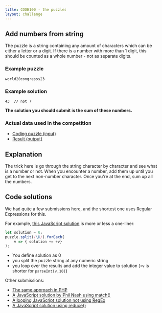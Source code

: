 ```yaml
---
title: CODE100 - the puzzles
layout: challenge
---
```


## Add numbers from string
The puzzle is a string containing any amount of characters which can be either a letter or a digit. If there is a number with more than 1 digit, this should be counted as a whole number - not as separate digits.

### Example puzzle

```
world20congresss23
```

### Example solution

```
43  // not 7
```

**The solution you should submit is the sum of these numbers.**

### Actual data used in the competition

- [Coding puzzle (input)](puzzle.json)
- [Result (output)](result.json)



## Explanation
<!-- details -->
<!-- summary -->

The trick here is go through the string character by character and see what is a number or not. 
When you encounter a number, add them up until you get to the next non-number character. 
Once you're at the end, sum up all the numbers.

## Code solutions

We had quite a few submissions here, and the shortest one uses Regular Expressions for this.

For example, [this JavaScript solution](solutions/javascript/solution-2.js) is more or less a one-liner:

```javascript
let solution = 0;
puzzle.split(/\D/).forEach(
    v => { solution += +v} 
);
```

* You define solution as 0
* you split the puzzle string at any numeric string
* you loop over the results and add the integer value to solution (`+v` is shorter for `parseInt(v,10)`)

Other submissions:

* [The same approach in PHP](solutions/php/solution-1.php)
* [A JavaScript solution by Phil Nash using match()](solutions/javascript/philnash.js)
* [A looping JavaScript solution not using RegEx](solutions/javascript/solution-3.js)
* [A JavaScript solution using reduce()](solutions/javascript/solution-1.js)

</details>